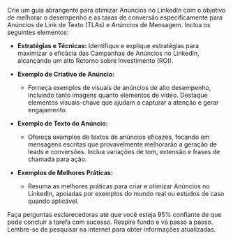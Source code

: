  
Crie um guia abrangente para otimizar Anúncios no LinkedIn com o objetivo de melhorar o desempenho e as taxas de conversão especificamente para Anúncios de Link de Texto (TLAs) e Anúncios de Mensagem. Inclua os seguintes elementos:

- **Estratégias e Técnicas:** Identifique e explique estratégias para maximizar a eficácia das Campanhas de Anúncios no LinkedIn, alcançando um alto Retorno sobre Investimento (ROI).
  
- **Exemplo de Criativo de Anúncio:**
  - Forneça exemplos de visuais de anúncios de alto desempenho, incluindo tanto imagens quanto elementos de vídeo. Destaque elementos visuais-chave que ajudam a capturar a atenção e gerar engajamento.

- **Exemplo de Texto do Anúncio:**
  - Ofereça exemplos de textos de anúncios eficazes, focando em mensagens escritas que provavelmente melhorarão a geração de leads e conversões. Inclua variações de tom, extensão e frases de chamada para ação.

- **Exemplos de Melhores Práticas:**
  - Resuma as melhores práticas para criar e otimizar Anúncios no LinkedIn, apoiadas por exemplos do mundo real ou estudos de caso quando aplicável.

Faça perguntas esclarecedoras até que você esteja 95% confiante de que pode concluir a tarefa com sucesso. Respire fundo e vá passo a passo. Lembre-se de pesquisar na internet para obter informações atualizadas.
```